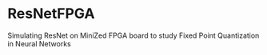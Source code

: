# ResNetFPGA
Simulating ResNet on MiniZed FPGA board to study Fixed Point Quantization in Neural Networks
